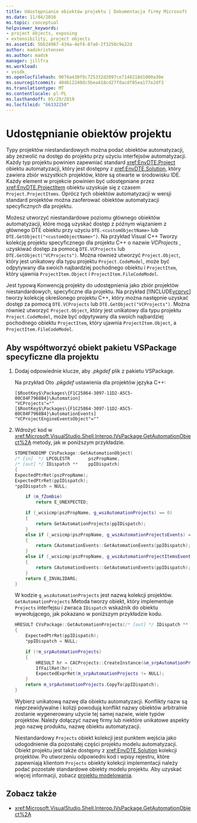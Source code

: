 ```yaml
---
title: Udostępnianie obiektów projektu | Dokumentacja firmy Microsoft
ms.date: 11/04/2016
ms.topic: conceptual
helpviewer_keywords:
- project objects, exposing
- extensibility, project objects
ms.assetid: 5bb24967-434a-4ef4-87a0-2f3250c9e22d
author: madskristensen
ms.author: madsk
manager: jillfra
ms.workload:
- vssdk
ms.openlocfilehash: 9076a430f9c725332d2097ce7148218d1000a30e
ms.sourcegitcommit: 40d612240dc5bea418cd27fdacdf85ea177e2df3
ms.translationtype: MT
ms.contentlocale: pl-PL
ms.lasthandoff: 05/29/2019
ms.locfileid: "66332250"
---
```

# <a name="expose-project-objects"></a>Udostępnianie obiektów projektu

Typy projektów niestandardowych można podać obiektów automatyzacji, aby zezwolić na dostęp do projektu przy użyciu interfejsów automatyzacji. Każdy typ projektu powinien zapewniać standard <xref:EnvDTE.Project> obiektu automatyzacji, który jest dostępny z <xref:EnvDTE.Solution>, który zawiera zbiór wszystkich projektów, które są otwarte w środowisku IDE. Każdy element w projekcie powinien być udostępniane przez <xref:EnvDTE.ProjectItem> obiektu uzyskuje się z czasem `Project.ProjectItems`. Oprócz tych obiektów automatyzacji w wersji standard projektów można zaoferować obiektów automatyzacji specyficznych dla projektu.

Możesz utworzyć niestandardowe poziomu głównego obiektów automatyzacji, które mogą uzyskać dostęp z późnym wiązaniem z głównego DTE obiektu przy użyciu `DTE.<customObjectName>` lub `DTE.GetObject("<customObjectName>")`. Na przykład Visual C++ Tworzy kolekcję projektu specyficznego dla projektu C++ o nazwie *VCProjects* , uzyskiwać dostęp za pomocą `DTE.VCProjects` lub `DTE.GetObject("VCProjects")`. Można również utworzyć `Project.Object`, który jest unikatowy dla typu projektu `Project.CodeModel`, może być odpytywany dla swoich najbardziej pochodnego obiektu i `ProjectItem`, który ujawnia `ProjectItem.Object` i `ProjectItem.FileCodeModel`.

Jest typową Konwencją projekty do udostępnienia jako zbiór projektów niestandardowych, specyficzne dla projektu. Na przykład [!INCLUDE[vcprvc](../../code-quality/includes/vcprvc_md.md)] tworzy kolekcję określonego projektu C++, który można następnie uzyskać dostęp za pomocą `DTE.VCProjects` lub `DTE.GetObject("VCProjects")`. Można również utworzyć `Project.Object`, który jest unikatowy dla typu projektu `Project.CodeModel`, może być odpytywany dla swoich najbardziej pochodnego obiektu `ProjectItem`, który ujawnia `ProjectItem.Object`, a `ProjectItem.FileCodeModel`.

## <a name="to-contribute-a-vspackage-specific-object-for-a-project"></a>Aby współtworzyć obiekt pakietu VSPackage specyficzne dla projektu

1. Dodaj odpowiednie klucze, aby *.pkgdef* plik z pakietu VSPackage.

     Na przykład Oto *.pkgdef* ustawienia dla projektów języka C++:

    ```
    [$RootKey$\Packages\{F1C25864-3097-11D2-A5C5-00C04F7968B4}\Automation]
    "VCProjects"=""
    [$RootKey$\Packages\{F1C25864-3097-11D2-A5C5-00C04F7968B4}\AutomationEvents]
    "VCProjectEngineEventsObject"=""
    ```

2. Wdrożyć kod w <xref:Microsoft.VisualStudio.Shell.Interop.IVsPackage.GetAutomationObject%2A> metody, jak w poniższym przykładzie.

    ```cpp
    STDMETHODIMP CVsPackage::GetAutomationObject(
    /* [in]  */ LPCOLESTR       pszPropName,
    /* [out] */ IDispatch **    ppIDispatch)
    {
    ExpectedPtrRet(pszPropName);
    ExpectedPtrRet(ppIDispatch);
    *ppIDispatch = NULL;

        if (m_fZombie)
            return E_UNEXPECTED;

        if (_wcsicmp(pszPropName, g_wszAutomationProjects) == 0)
        {
            return GetAutomationProjects(ppIDispatch);
        }
        else if (_wcsicmp(pszPropName, g_wszAutomationProjectsEvents) == 0)
        {
            return CAutomationEvents::GetAutomationEvents(ppIDispatch);
        }
        else if (_wcsicmp(pszPropName, g_wszAutomationProjectItemsEvents) == 0)
        {
            return CAutomationEvents::GetAutomationEvents(ppIDispatch);
        }
        return E_INVALIDARG;
    }
    ```

     W kodzie `g_wszAutomationProjects` jest nazwą kolekcji projektów. `GetAutomationProjects` Metoda tworzy obiekt, który implementuje `Projects` interfejsu i zwraca `IDispatch` wskaźnik do obiektu wywołującego, jak pokazano w poniższym przykładzie kodu.

    ```cpp
    HRESULT CVsPackage::GetAutomationProjects(/* [out] */ IDispatch ** ppIDispatch)
    {
        ExpectedPtrRet(ppIDispatch);
        *ppIDispatch = NULL;

        if (!m_srpAutomationProjects)
        {
            HRESULT hr = CACProjects::CreateInstance(&m_srpAutomationProjects);
            IfFailRet(hr);
            ExpectedExprRet(m_srpAutomationProjects != NULL);
        }
        return m_srpAutomationProjects.CopyTo(ppIDispatch);
    }
    ```

     Wybierz unikatową nazwę dla obiektu automatyzacji. Konflikty nazw są nieprzewidywalne i kolizji powodują konflikt nazwy obiektów arbitralnie zostanie wygenerowany użycie tej samej nazwie, wiele typów projektów. Należy dołączyć nazwę firmy lub niektóre unikatowe aspekty jego nazwę produktu, nazwę obiektu automatyzacji.

     Niestandardowy `Projects` obiekt kolekcji jest punktem wejścia jako udogodnienie dla pozostałej części projektu modelu automatyzacji. Obiekt projektu jest także dostępny z <xref:EnvDTE.Solution> kolekcji projektów. Po utworzeniu odpowiedni kod i wpisy rejestru, które zapewniają klientom `Projects` obiekty kolekcji implementacji należy podać pozostałe standardowe obiekty modelu projektu. Aby uzyskać więcej informacji, zobacz [projektu modelowania](../../extensibility/internals/project-modeling.md).

## <a name="see-also"></a>Zobacz także

- <xref:Microsoft.VisualStudio.Shell.Interop.IVsPackage.GetAutomationObject%2A>
